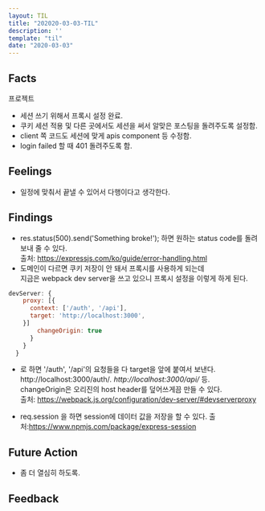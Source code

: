 ```yaml
---
layout: TIL
title: "202020-03-03-TIL"
description: ''
template: "til"
date: "2020-03-03"
---
```


<!-- sudo docker run -d -p 27017:27017 -v ~/data:/data/db mongo

history.

docker inspect 02b

"Source": "/var/lib/docker/volumes/95b7aa17490739debddbac19aee7e829913517a597f691b756185233e323a8e8/_data", -->
## Facts

프로젝트

- 세션 쓰기 위해서 프록시 설정 완료.
- 쿠키 세션 적용 및 다른 곳에서도 세션을 써서 알맞은 포스팅을 돌려주도록 설정함.
- client 쪽 코드도 세션에 맞게 apis component 등 수정함.
- login failed 할 때 401 돌려주도록 함.

## Feelings

- 일정에 맞춰서 끝낼 수 있어서 다행이다고 생각한다. 

## Findings

-  res.status(500).send('Something broke!');
하면 원하는 status code를 돌려보내 줄 수 있다.   
출처: <https://expressjs.com/ko/guide/error-handling.html>
- 도메인이 다르면 쿠키 저장이 안 돼서 프록시를 사용하게 되는데  
지금은 webpack dev server을 쓰고 있으니 프록시 설정을 이렇게 하게 된다.

```javascript
devServer: {
    proxy: [{
      context: ['/auth', '/api'], 
      target: 'http://localhost:3000',
    }]
        changeOrigin: true
      }
    }
  }
```

- 로 하면 '/auth', '/api'의 요청들을 다 target을 앞에 붙여서 보낸다. http://localhost:3000/auth/*. http://localhost:3000/api/* 등.  
changeOrigin은 오리진의 host header를 덮어쓰게끔 만들 수 있다.  
출처: <https://webpack.js.org/configuration/dev-server/#devserverproxy>

- req.session 을 하면 session에 데이터 값을 저장을 할 수 있다.  출처:<https://www.npmjs.com/package/express-session>


## Future Action

- 좀 더 열심히 하도록.

## Feedback


